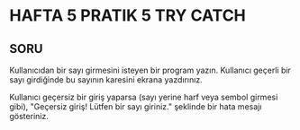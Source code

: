 # HAFTA 5 PRATIK 5 TRY CATCH

## SORU

Kullanıcıdan bir sayı girmesini isteyen bir program yazın. Kullanıcı geçerli bir sayı girdiğinde bu sayının karesini ekrana yazdırınız.   

Kullanıcı geçersiz bir giriş yaparsa (sayı yerine harf veya sembol girmesi gibi), "Geçersiz giriş! Lütfen bir sayı giriniz." şeklinde bir hata mesajı gösteriniz.  
